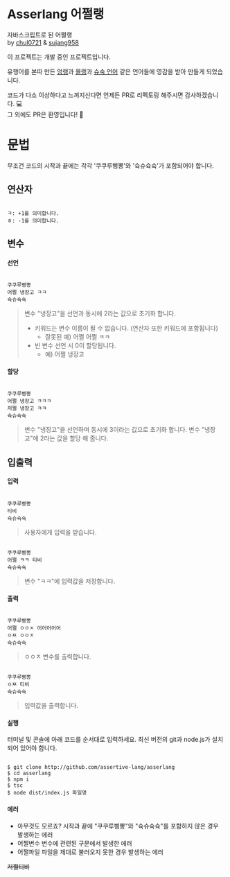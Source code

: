 # Asserlang 어쩔랭

자바스크립트로 된 어쩔랭  
by [chul0721](https://github.com/chul0721) & [sujang958](https://github.com/sujang958)

이 프로젝트는 개발 중인 프로젝트입니다.

유행어를 본따 만든 [엄랭](https://github.com/rycont/umjunsik-lang)과 [몰랭](https://github.com/ArpaAP/mollang)과 [슈숙 언어](https://github.com/yf-dev/syusuk) 같은 언어들에 영감을 받아 만들게 되었습니다.

코드가 다소 이상하다고 느껴지신다면 언제든 PR로 리펙토링 해주시면 감사하겠습니다. 💻  
그 외에도 PR은 환영입니다! 🙋

# 문법

무조건 코드의 시작과 끝에는 각각 '쿠쿠루삥뽕'와 '슉슈슉슉'가 포함되어야 합니다.

## 연산자

```

ㅋ: +1를 의미합니다.
ㅎ: -1를 의미합니다.

```

## 변수

#### 선언

```

쿠쿠루삥뽕
어쩔 냉장고 ㅋㅋ
슉슈슉슉

```

> 변수 "냉장고"을 선언과 동시에 2라는 값으로 초기화 합니다.
>
> - 키워드는 변수 이름이 될 수 없습니다. (연산자 또한 키워드에 포함됩니다)
>   - 잘못된 예) 어쩔 어쩔 ㅋㅋ
> - 빈 변수 선언 시 0이 할당됩니다.
>   - 예) 어쩔 냉장고

#### 할당

```

쿠쿠루삥뽕
어쩔 냉장고 ㅋㅋㅋ
저쩔 냉장고 ㅋㅋ
슉슈슉슉

```

> 변수 "냉장고"을 선언하며 동시에 3이라는 값으로 초기화 합니다.
> 변수 "냉장고"에 2라는 값을 할당 해 줍니다.

## 입출력

#### 입력

```

쿠쿠루삥뽕
티비
슉슈슉슉

```

> 사용자에게 입력을 받습니다.

```

쿠쿠루삥뽕
어쩔 ㅋㅋ 티비
슉슈슉슉

```

> 변수 "ㅋㅋ"에 입력값을 저장합니다.

#### 출력

```

쿠쿠루삥뽕
어쩔 ㅇㅇㅈ 어어어어어
ㅇㅉ ㅇㅇㅈ
슉슈슉슉

```

> ㅇㅇㅈ 변수를 출력합니다.

```

쿠쿠루삥뽕
ㅇㅉ 티비
슉슈슉슉

```

> 입력값을 출력합니다.

#### 실행

터미널 및 콘솔에 아래 코드를 순서대로 입력하세요.
최신 버전의 git과 node.js가 설치되어 있어야 합니다.

```

$ git clone http://github.com/assertive-lang/asserlang
$ cd asserlang
$ npm i
$ tsc
$ node dist/index.js 파일명

```

#### 에러

- 아무것도 모르죠?
  시작과 끝에 "쿠쿠루삥뽕"와 "슉슈슉슉"를 포함하지 않은 경우 발생하는 에러
- 어쩔변수
  변수에 관련된 구문에서 발생한 에러
- 어쩔파일
  파일을 제대로 불러오지 못한 경우 발생하는 에러

~~저쩔티비~~

